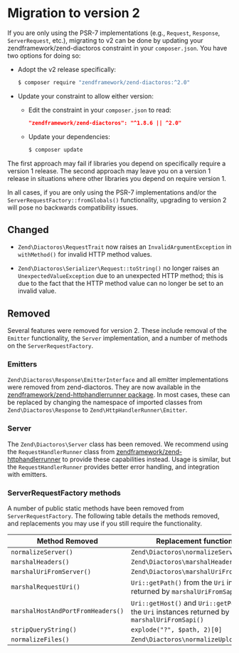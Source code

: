 # Migration to version 2

If you are only using the PSR-7 implementations (e.g., `Request`, `Response`,
`ServerRequest`, etc.), migrating to v2 can be done by updating your
zendframework/zend-diactoros constraint in your `composer.json`. You have two
options for doing so:

- Adopt the v2 release specifically:

  ```bash
  $ composer require "zendframework/zend-diactoros:^2.0"
  ```

- Update your constraint to allow either version:
  
  - Edit the constraint in your `composer.json` to read:

    ```json
    "zendframework/zend-diactoros": "^1.8.6 || ^2.0"
    ```

  - Update your dependencies:

    ```bash
    $ composer update
    ```

The first approach may fail if libraries you depend on specifically require a
version 1 release. The second approach may leave you on a version 1 release in
situations where other libraries you depend on require version 1.

In all cases, if you are only using the PSR-7 implementations and/or the
`ServerRequestFactory::fromGlobals()` functionality, upgrading to version 2 will
pose no backwards compatibility issues.

## Changed

- `Zend\Diactoros\RequestTrait` now raises an `InvalidArgumentException` in
  `withMethod()` for invalid HTTP method values.

- `Zend\Diactoros\Serializer\Request::toString()` no longer raises an
  `UnexpectedValueException` due to an unexpected HTTP method; this is due to the
  fact that the HTTP method value can no longer be set to an invalid value.

## Removed

Several features were removed for version 2. These include removal of the
`Emitter` functionality, the `Server` implementation, and a number of methods on
the `ServerRequestFactory`.

### Emitters

`Zend\Diactoros\Response\EmitterInterface` and all emitter implementations were
removed from zend-diactoros. They are now available in the
[zendframework/zend-httphandlerrunner package](https://docs.zendframework.com/zend-httphandlerrunner).
In most cases, these can be replaced by changing the namespace of imported
classes from `Zend\Diactoros\Response` to `Zend\HttpHandlerRunner\Emitter`.

### Server

The `Zend\Diactoros\Server` class has been removed. We recommend using the
`RequestHandlerRunner` class from [zendframework/zend-httphandlerrunner](https://docs.zendframework.com/zend-httphandlerrunner)
to provide these capabilities instead. Usage is similar, but the
`RequestHandlerRunner` provides better error handling, and integration with
emitters.

### ServerRequestFactory methods

A number of public static methods have been removed from
`ServerRequestFactory`. The following table details the methods removed, and
replacements you may use if you still require the functionality.

Method Removed                    | Replacement functionality
--------------------------------- | -------------------------
`normalizeServer()`               | `Zend\Diactoros\normalizeServer()`
`marshalHeaders()`                | `Zend\Diactoros\marshalHeadersFromSapi()`
`marshalUriFromServer()`          | `Zend\Diactoros\marshalUriFromSapi()`
`marshalRequestUri()`             | `Uri::getPath()` from the `Uri` instance returned by `marshalUriFromSapi()`
`marshalHostAndPortFromHeaders()` | `Uri::getHost()` and `Uri::getPort()` from the `Uri` instances returned by `marshalUriFromSapi()`
`stripQueryString()`              | `explode("?", $path, 2)[0]`
`normalizeFiles()`                | `Zend\Diactoros\normalizeUploadedFiles()`
